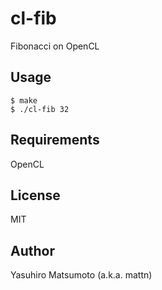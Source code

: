 # cl-fib

Fibonacci on OpenCL

## Usage

```
$ make
$ ./cl-fib 32
```

## Requirements

OpenCL

## License

MIT

## Author

Yasuhiro Matsumoto (a.k.a. mattn)
